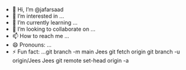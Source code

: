 - 👋 Hi, I’m @jafarsaad
- 👀 I’m interested in ...
- 🌱 I’m currently learning ...
- 💞️ I’m looking to collaborate on ...
- 📫 How to reach me ...
- 😄 Pronouns: ...
- ⚡ Fun fact: ...git branch -m main Jees
git fetch origin
git branch -u origin/Jees Jees
git remote set-head origin -a

<!---
jafarsaad/jafarsaad is a ✨ special ✨ repository because its `README.md` (this file) appears on your GitHub profile.
You can click the Preview link to take a look at your changes.
--->
